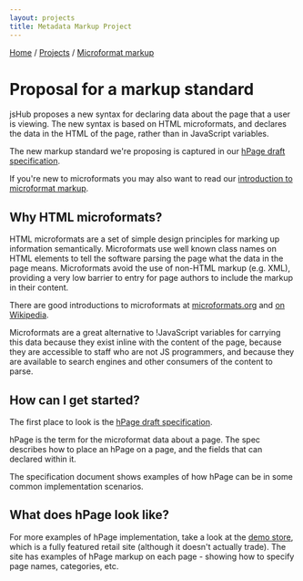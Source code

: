 ```yaml
---
layout: projects
title: Metadata Markup Project 
---
```


<p class="path noprint">
  <a class="pathentry" href="/">Home</a> 
  <span class="pathentry sep">/</span>
  <a class="pathentry" href="/projects/">Projects</a> 
  <span class="pathentry sep">/</span>
  <a class="pathentry" href="/projects/markup/">Microformat markup</a> 
  <br style="clear: both" />
</p>


# Proposal for a markup standard #

jsHub proposes a new syntax for declaring data about the page that a user is viewing. The new syntax is based on HTML microformats, and declares the data in the HTML of the page, rather than in JavaScript variables.

The new markup standard we're proposing is captured in our [hPage draft specification](/hPage/).

If you're new to microformats you may also want to read our [introduction to microformat markup](introduction.html).

## Why HTML microformats? ##
HTML microformats are a set of simple design principles for marking up information semantically. Microformats use well known class names on HTML elements to tell the software parsing the page what the data in the page means. Microformats avoid the use of non-HTML markup (e.g. XML), providing a very low barrier to entry for page authors to include the markup in their content.

There are good introductions to microformats at [microformats.org](http://microformats.org/) and [on Wikipedia](http://en.wikipedia.org/wiki/Microformats).

Microformats are a great alternative to !JavaScript variables for carrying this data because they exist inline with the content of the page, because they are accessible to staff who are not JS programmers, and because they are available to search engines and other consumers of the content to parse.

## How can I get started? ##

The first place to look is the [hPage draft specification](/hPage). 

hPage is the term for the microformat data about a page. The spec describes how to place an hPage on a page, and the fields that can declared within it.

The specification document shows examples of how hPage can be in some common implementation scenarios.

## What does hPage look like? ##
For more examples of hPage implementation, take a look at the [demo store](/projects/demos/), which is a fully featured retail site (although it doesn't actually trade). The site has examples of hPage markup on each page - showing how to specify page names, categories, etc.
